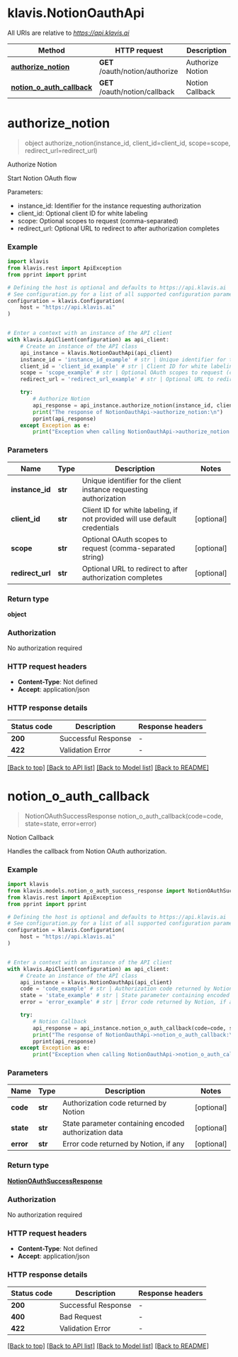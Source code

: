 # klavis.NotionOauthApi

All URIs are relative to *https://api.klavis.ai*

Method | HTTP request | Description
------------- | ------------- | -------------
[**authorize_notion**](NotionOauthApi.md#authorize_notion) | **GET** /oauth/notion/authorize | Authorize Notion
[**notion_o_auth_callback**](NotionOauthApi.md#notion_o_auth_callback) | **GET** /oauth/notion/callback | Notion Callback


# **authorize_notion**
> object authorize_notion(instance_id, client_id=client_id, scope=scope, redirect_url=redirect_url)

Authorize Notion

Start Notion OAuth flow

Parameters:
- instance_id: Identifier for the instance requesting authorization
- client_id: Optional client ID for white labeling
- scope: Optional scopes to request (comma-separated)
- redirect_url: Optional URL to redirect to after authorization completes

### Example


```python
import klavis
from klavis.rest import ApiException
from pprint import pprint

# Defining the host is optional and defaults to https://api.klavis.ai
# See configuration.py for a list of all supported configuration parameters.
configuration = klavis.Configuration(
    host = "https://api.klavis.ai"
)


# Enter a context with an instance of the API client
with klavis.ApiClient(configuration) as api_client:
    # Create an instance of the API class
    api_instance = klavis.NotionOauthApi(api_client)
    instance_id = 'instance_id_example' # str | Unique identifier for the client instance requesting authorization
    client_id = 'client_id_example' # str | Client ID for white labeling, if not provided will use default credentials (optional)
    scope = 'scope_example' # str | Optional OAuth scopes to request (comma-separated string) (optional)
    redirect_url = 'redirect_url_example' # str | Optional URL to redirect to after authorization completes (optional)

    try:
        # Authorize Notion
        api_response = api_instance.authorize_notion(instance_id, client_id=client_id, scope=scope, redirect_url=redirect_url)
        print("The response of NotionOauthApi->authorize_notion:\n")
        pprint(api_response)
    except Exception as e:
        print("Exception when calling NotionOauthApi->authorize_notion: %s\n" % e)
```



### Parameters


Name | Type | Description  | Notes
------------- | ------------- | ------------- | -------------
 **instance_id** | **str**| Unique identifier for the client instance requesting authorization | 
 **client_id** | **str**| Client ID for white labeling, if not provided will use default credentials | [optional] 
 **scope** | **str**| Optional OAuth scopes to request (comma-separated string) | [optional] 
 **redirect_url** | **str**| Optional URL to redirect to after authorization completes | [optional] 

### Return type

**object**

### Authorization

No authorization required

### HTTP request headers

 - **Content-Type**: Not defined
 - **Accept**: application/json

### HTTP response details

| Status code | Description | Response headers |
|-------------|-------------|------------------|
**200** | Successful Response |  -  |
**422** | Validation Error |  -  |

[[Back to top]](#) [[Back to API list]](../README.md#documentation-for-api-endpoints) [[Back to Model list]](../README.md#documentation-for-models) [[Back to README]](../README.md)

# **notion_o_auth_callback**
> NotionOAuthSuccessResponse notion_o_auth_callback(code=code, state=state, error=error)

Notion Callback

Handles the callback from Notion OAuth authorization.

### Example


```python
import klavis
from klavis.models.notion_o_auth_success_response import NotionOAuthSuccessResponse
from klavis.rest import ApiException
from pprint import pprint

# Defining the host is optional and defaults to https://api.klavis.ai
# See configuration.py for a list of all supported configuration parameters.
configuration = klavis.Configuration(
    host = "https://api.klavis.ai"
)


# Enter a context with an instance of the API client
with klavis.ApiClient(configuration) as api_client:
    # Create an instance of the API class
    api_instance = klavis.NotionOauthApi(api_client)
    code = 'code_example' # str | Authorization code returned by Notion (optional)
    state = 'state_example' # str | State parameter containing encoded authorization data (optional)
    error = 'error_example' # str | Error code returned by Notion, if any (optional)

    try:
        # Notion Callback
        api_response = api_instance.notion_o_auth_callback(code=code, state=state, error=error)
        print("The response of NotionOauthApi->notion_o_auth_callback:\n")
        pprint(api_response)
    except Exception as e:
        print("Exception when calling NotionOauthApi->notion_o_auth_callback: %s\n" % e)
```



### Parameters


Name | Type | Description  | Notes
------------- | ------------- | ------------- | -------------
 **code** | **str**| Authorization code returned by Notion | [optional] 
 **state** | **str**| State parameter containing encoded authorization data | [optional] 
 **error** | **str**| Error code returned by Notion, if any | [optional] 

### Return type

[**NotionOAuthSuccessResponse**](NotionOAuthSuccessResponse.md)

### Authorization

No authorization required

### HTTP request headers

 - **Content-Type**: Not defined
 - **Accept**: application/json

### HTTP response details

| Status code | Description | Response headers |
|-------------|-------------|------------------|
**200** | Successful Response |  -  |
**400** | Bad Request |  -  |
**422** | Validation Error |  -  |

[[Back to top]](#) [[Back to API list]](../README.md#documentation-for-api-endpoints) [[Back to Model list]](../README.md#documentation-for-models) [[Back to README]](../README.md)

